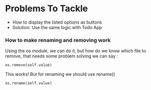 # **Problems To Tackle**

* How to display the listed options as buttons
* Solution: Use the same logic with Todo App


### How to make renaming and removing work
Using the os module, we can do it, but how do we know which file to remove, that needs some problem solving
we can say :
```
os.remove(self.value)
```
This works!
But for renaming we should use rename()
```
os.rename(self.value)
``` 